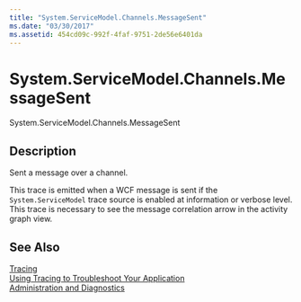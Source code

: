 ```yaml
---
title: "System.ServiceModel.Channels.MessageSent"
ms.date: "03/30/2017"
ms.assetid: 454cd09c-992f-4faf-9751-2de56e6401da
---
```

# System.ServiceModel.Channels.MessageSent
System.ServiceModel.Channels.MessageSent  
  
## Description  
 Sent a message over a channel.  
  
 This trace is emitted when a WCF message is sent if the `System.ServiceModel` trace source is enabled at information or verbose level. This trace is necessary to see the message correlation arrow in the activity graph view.  
  
## See Also  
 [Tracing](../../../../../docs/framework/wcf/diagnostics/tracing/index.md)  
 [Using Tracing to Troubleshoot Your Application](../../../../../docs/framework/wcf/diagnostics/tracing/using-tracing-to-troubleshoot-your-application.md)  
 [Administration and Diagnostics](../../../../../docs/framework/wcf/diagnostics/index.md)
